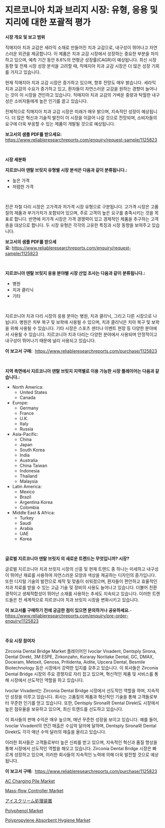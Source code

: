 <p><h1> 지르코니아 치과 브리지 시장: 유형, 응용 및 지리에 대한 포괄적 평가</h1></p><p><strong>시장 개요 및 보고 범위</strong></p>
<p><p>직매지아 치과 교감은 세라믹 소재로 만들어진 치과 교감으로, 내구성이 뛰어나고 자연스러운 외관을 제공합니다. 이 제품은 치과 교감 시장에서 성장하는 중요한 부분을 차지하고 있으며, 예측 기간 동안 8.6%의 연평균 성장률(CAGR)이 예상됩니다. 최신 시장 동향 및 전체 시장 성장 분석을 고려할 때, 직매지아 치과 교감 시장은 더 많은 성장 기회를 가지고 있습니다.</p><p>현재 직매지아 치과 교감 시장은 증가하고 있으며, 향후 전망도 매우 밝습니다. 세라믹 치과 교감의 수요가 증가하고 있고, 환자들이 자연스러운 교감을 원하는 경향이 늘어나는 것이 이 시장을 견인하고 있습니다. 직매지아 치과 교감의 가벼운 중량과 탁월한 내구성은 소비자들에게 높은 인기를 끌고 있습니다.</p><p>전체적으로 직매지아 치과 교감 시장은 미래가 매우 밝으며, 지속적인 성장이 예상됩니다. 더 많은 혁신과 기술적 발전이 이 시장을 이끌어 나갈 것으로 전망되며, 소비자들의 요구에 더욱 부응할 수 있는 제품이 개발될 것으로 예상됩니다.</p></p>
<p><strong>보고서의 샘플 PDF를 받으세요:</strong> <a href="https://www.reliableresearchreports.com/enquiry/request-sample/1125823">https://www.reliableresearchreports.com/enquiry/request-sample/1125823</a></p>
<p>&nbsp;</p>
<p><strong>시장 세분화</strong></p>
<p><strong>지르코니아 덴탈 브릿지 유형별 시장 분석은 다음과 같이 분류됩니다.:</strong></p>
<p><ul><li>높은 가격</li><li>저렴한 가격</li></ul></p>
<p>&nbsp;</p>
<p><p>진콘 자철 다리 시장은 고가격과 저가격 시장 유형으로 구분됩니다. 고가격 시장은 고품질의 제품과 부가가치가 포함되어 있으며, 주로 고객의 높은 요구를 충족시키는 것을 목표로 합니다. 반면에 저가격 시장은 가격 경쟁력이 있고 경제적인 제품을 추구하는 고객층을 대상으로 합니다. 두 시장 유형은 각각의 고유한 특징과 시장 동향을 보여주고 있습니다.</p></p>
<p><strong>보고서의 샘플 PDF를 받으세요:</strong>&nbsp;<a href="https://www.reliableresearchreports.com/enquiry/request-sample/1125823">https://www.reliableresearchreports.com/enquiry/request-sample/1125823</a></p>
<p>&nbsp;</p>
<p><strong> 지르코니아 덴탈 브릿지 응용 분야별 시장 산업 조사는 다음과 같이 분류됩니다.:</strong></p>
<p><ul><li>병원</li><li>치과 클리닉</li><li>기타</li></ul></p>
<p>&nbsp;</p>
<p><p>지르코니아 치과 다리 시장의 응용 분야는 병원, 치과 클리닉, 그리고 다른 시장으로 나뉩니다. 병원은 치부 복구 및 보왁에 사용될 수 있으며, 치과 클리닉은 치아 복구 및 보왁을 위해 사용될 수 있습니다. 기타 시장은 스포츠 센터나 이벤트 현장 등 다양한 분야에서 사용될 수 있습니다. 지르코니아 치과 다리는 다양한 분야에서 사용되며 안정적이고 내구성이 뛰어나기 때문에 널리 사용되고 있습니다.</p></p>
<p><strong>이 보고서 구매:</strong>&nbsp; <a href="https://www.reliableresearchreports.com/purchase/1125823">https://www.reliableresearchreports.com/purchase/1125823</a></p>
<p>&nbsp;</p>
<p><strong>지역 측면에서 지르코니아 덴탈 브릿지 지역별로 이용 가능한 시장 플레이어는 다음과 같습니다.:</strong></p>
<p><ul>
    <li>
        North America:
        <ul>
            <li>United States</li>
            <li>Canada</li>
        </ul>
    </li>
    <li>
        Europe:
        <ul>
            <li>Germany</li>
            <li>France</li>
            <li>U.K.</li>
            <li>Italy</li>
            <li>Russia</li>
        </ul>
    </li>
    <li>
        Asia-Pacific:
        <ul>
            <li>China</li>
            <li>Japan</li>
            <li>South Korea</li>
            <li>India</li>
            <li>Australia</li>
            <li>China Taiwan</li>
            <li>Indonesia</li>
            <li>Thailand</li>
            <li>Malaysia</li>
        </ul>
    </li>
    <li>
        Latin America:
        <ul>
            <li>Mexico</li>
            <li>Brazil</li>
            <li>Argentina Korea</li>
            <li>Colombia</li>
        </ul>
    </li>
    <li>
        Middle East & Africa:
        <ul>
            <li>Turkey</li>
            <li>Saudi</li>
            <li>Arabia</li>
            <li>UAE</li>
            <li>Korea</li>
        </ul>
    </li>
    </ul></p>
<p>&nbsp;</p>
<p><strong>글로벌 지르코니아 덴탈 브릿지 의 새로운 트렌드는 무엇입니까? 시장?</strong></p>
<p><p>글로벌 지르코니아 치과 브릿지 시장의 신흥 및 현재 트렌드 중 하나는 미세하고 내구성이 뛰어난 재료를 사용하여 자연스러운 모양과 색상을 제공하는 디자인의 증가입니다. 또한 디지털 기술의 발전으로 제작 및 맞춤이 쉬워졌으며, 환자들이 편안하고 효율적인 치과 치료를 받을 수 있는 고급 기술 및 장비의 사용도 늘어나고 있습니다. 더불어 친환경적이고 생체적합성이 뛰어난 소재를 사용하는 추세도 지속되고 있습니다. 이러한 트렌드들은 전 세계적으로 지르코니아 치과 브릿지 시장을 변화시키고 있습니다.</p></p>
<p><strong>이 보고서를 구매하기 전에 궁금한 점이 있으면 문의하거나 공유하세요.</strong>- <a href="https://www.reliableresearchreports.com/enquiry/pre-order-enquiry/1125823">https://www.reliableresearchreports.com/enquiry/pre-order-enquiry/1125823</a></p>
<p>&nbsp;</p>
<p><strong>주요 시장 참여자</strong></p>
<p><p>Zirconia Dental Bridge Market 플레이어인 Ivoclar Vivadent, Dentsply Sirona, Dental Direkt, 3M ESPE, Zirkonzahn, Kuraray Noritake Dental, GC, DMAX, Doceram, Metoxit, Genoss, Pritidenta, Aidite, Upcera Dental, Besmile Biotechnology 등은 시장에서 강력한 입지를 갖추고 있습니다. 이 회사들은 Zirconia Dental Bridge 시장의 주요 경쟁자로 자리 잡고 있으며, 혁신적인 제품 및 서비스를 통해 시장에서 선도적인 역할을 하고 있습니다.</p><p>Ivoclar Vivadent는 Zirconia Dental Bridge 시장에서 선도적인 역할을 하며, 지속적인 성장을 이루고 있습니다. 회사는 고품질의 제품과 혁신적인 기술을 통해 고객들로부터 꾸준한 인기를 얻고 있습니다. 또한, Dentsply Sirona와 Dental Direkt도 시장에서 높은 점유율을 보유하고 있으며, 최신 트렌드를 선도하고 있습니다.</p><p>이 회사들의 판매 수익은 매우 높으며, 매년 꾸준한 성장을 보이고 있습니다. 예를 들어, Ivoclar Vivadent의 연간 매출은 수십억 달러에 달하며, Dentsply Sirona와 Dental Direkt도 각각 매년 수억 달러의 매출을 올리고 있습니다.</p><p>이러한 회사들은 고객들로부터 높은 신뢰를 받고 있으며, 지속적인 혁신과 품질 향상을 통해 시장에서 선도적인 역할을 해오고 있습니다. Zirconia Dental Bridge 시장은 빠르게 성장하고 있으며, 이러한 회사들의 지속적인 노력에 의해 더욱 발전할 것으로 예상됩니다.</p></p>
<p><strong>이 보고서 구매:</strong>&nbsp;&nbsp;<a href="https://www.reliableresearchreports.com/purchase/1125823">https://www.reliableresearchreports.com/purchase/1125823</a></p>
<p><p><a href="https://issuu.com/reportprime-2/docs/ac-charging-pile-market-size-2030.pptx">AC Charging Pile Market</a></p><p><a href="https://view.publitas.com/reportprime-1/mass-flow-controller-market-size-market-share-and-global-market-analysis-report-2023-2030/">Mass-flow Controller Market</a></p><p><a href="https://medium.com/@royfoote921/%E3%82%A2%E3%82%A4%E3%82%B9%E3%82%AF%E3%83%AA%E3%83%BC%E3%83%A0%E5%8A%A0%E5%B7%A5%E6%A9%9F%E5%99%A8%E5%B8%82%E5%A0%B4%E3%81%AE%E5%88%86%E6%9E%90%E3%81%A82024%E5%B9%B4%E3%81%8B%E3%82%892031%E5%B9%B4%E3%81%BE%E3%81%A7%E3%81%AE%E6%9C%9F%E9%96%93%E3%81%AB%E4%BA%88%E6%B8%AC%E3%81%95%E3%82%8C%E3%82%8B%E3%82%B5%E3%82%A4%E3%82%BA-0f2c333f47e1">アイスクリーム処理装置</a></p><p><a href="https://github.com/RoccoManning/Market-Research-Report-List-3/blob/main/polyphenol-market.md">Polyphenol Market</a></p><p><a href="https://github.com/gulaimolin/Market-Research-Report-List-3/blob/main/polypropylene-absorbent-hygiene-market.md">Polypropylene Absorbent Hygiene Market</a></p></p>
